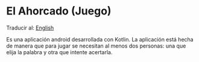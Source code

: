 # El Ahorcado (Juego)

Traducir al: [English](README.en.md)

Es una aplicación android desarrollada con Kotlin. La aplicación está hecha de manera que para jugar se necesitan al menos dos personas: una que elija la palabra y otra que intente acertarla.

